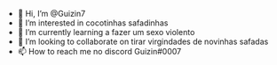- 👋 Hi, I’m @Guizin7
- 👀 I’m interested in  cocotinhas  safadinhas
- 🌱 I’m currently learning  a fazer um sexo violento
- 💞️ I’m looking to collaborate on  tirar virgindades de  novinhas safadas
- 📫 How to reach me  no discord Guizin#0007

<!---
Guizin7/Guizin7 is a ✨ special ✨ repository because its `README.md` (this file) appears on your GitHub profile.
You can click the Preview link to take a look at your changes.


